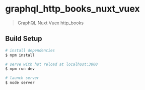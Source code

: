 # graphql_http_books_nuxt_vuex

> GraphQL Nuxt Vuex http_books

## Build Setup

``` bash
# install dependencies
$ npm install

# serve with hot reload at localhost:3000
$ npm run dev

# launch server
$ node server
